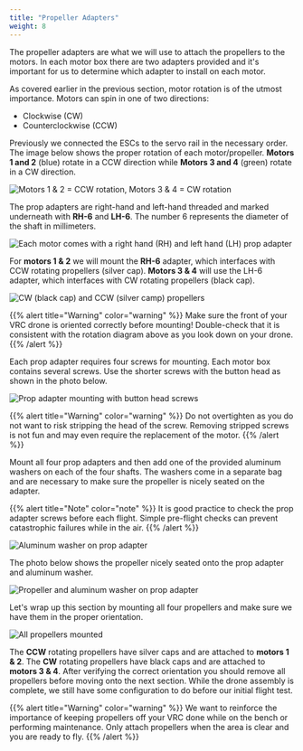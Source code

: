 ```yaml
---
title: "Propeller Adapters"
weight: 8
---
```


The propeller adapters are what we will use to attach the propellers to the motors.
In each motor box there are two adapters provided and it's important for us to
determine which adapter to install on each motor.

As covered earlier in the previous section, motor rotation is of the
utmost importance. Motors can spin in one of two directions:

- Clockwise (CW)
- Counterclockwise (CCW)

Previously we connected the ESCs to the servo rail in the necessary order.
The image below shows the proper rotation of each motor/propeller.
**Motors 1 and 2** (blue) rotate in a CCW direction while
**Motors 3 and 4** (green) rotate in a CW direction.

![Motors 1 & 2 = CCW rotation, Motors 3 & 4 = CW rotation](px4_motor_order.png)

The prop adapters are right-hand and left-hand threaded and marked underneath
with **RH-6** and **LH-6**. The number 6 represents the
diameter of the shaft in millimeters.

![Each motor comes with a right hand (RH) and left hand (LH) prop adapter](prop_adapters.jpg)

For **motors 1 & 2** we will mount the **RH-6** adapter, which interfaces with
CCW rotating propellers (silver cap). **Motors 3 & 4** will use the LH-6 adapter,
which interfaces with CW rotating propellers (black cap).

![CW (black cap) and CCW (silver camp) propellers](prop_adapters_and_props.jpg)

{{% alert title="Warning" color="warning" %}}
Make sure the front of your VRC drone is oriented correctly before mounting!
Double-check that it is consistent with the rotation diagram above as
you look down on your drone.
{{% /alert %}}

Each prop adapter requires four screws for mounting.
Each motor box contains several screws. Use the shorter
screws with the button head as shown in the photo below.

![Prop adapter mounting with button head screws](prop_adapter_mounting.jpg)

{{% alert title="Warning" color="warning" %}}
Do not overtighten as you do not want to risk stripping the head of the screw.
Removing stripped screws is not fun and may even require the replacement of the motor.
{{% /alert %}}

Mount all four prop adapters and then add one of the provided aluminum washers
on each of the four shafts. The washers come in a separate bag and are necessary
to make sure the propeller is nicely seated on the adapter.

{{% alert title="Note" color="note" %}}
It is good practice to check the prop adapter screws before each flight.
Simple pre-flight checks can prevent catastrophic failures while in the air.
{{% /alert %}}

![Aluminum washer on prop adapter](aluminum_washer.jpg)

The photo below shows the propeller nicely seated onto the prop adapter and aluminum washer.

![Propeller and aluminum washer on prop adapter](propeller_and_washer.jpg)

Let's wrap up this section by mounting all four propellers and make sure we
have them in the proper orientation.

![All propellers mounted](all_propellers_mounted.jpg)

The **CCW** rotating propellers have silver caps and are attached to **motors 1 & 2**.
The **CW** rotating propellers have black caps and are attached to **motors 3 & 4**.
After verifying the correct orientation you should remove all propellers before
moving onto the next section. While the drone assembly is complete,
we still have some configuration to do before our initial flight test.

{{% alert title="Warning" color="warning" %}}
We want to reinforce the importance of keeping propellers off your VRC
done while on the bench or performing maintenance. Only attach propellers
when the area is clear and you are ready to fly.
{{% /alert %}}
